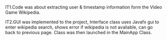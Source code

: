 IT1.Code was about extracting user & timestamp information form the Video Game Wikipedia.

IT2.GUI was implemented to the project, Interface class uses Javafx gui to enter wikipedia search, shows error if wikipedia is not avaliable, can go back to previous page. Class was then launched in the MainApp Class.
